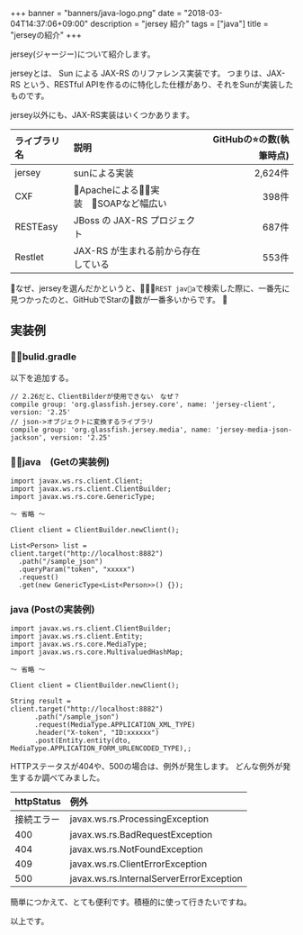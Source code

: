 +++
banner = "banners/java-logo.png"
date = "2018-03-04T14:37:06+09:00"
description = "jersey 紹介"
tags = ["java"]
title = "jerseyの紹介"
+++

jersey(ジャージー)について紹介します。

jerseyとは、 Sun による JAX-RS のリファレンス実装です。
つまりは、JAX-RS という、RESTful APIを作るのに特化した仕様があり、それをSunが実装したものです。

jersey以外にも、JAX-RS実装はいくつかあります。

<!--more-->

| ライブラリ名 | 説明　      | GitHubの⭐の数(執筆時点) |
|:----------|:---------| -------------------------------: |
| jersey     | sunによる実装 |  2,624件 |
| CXF        | Apacheによる実装　SOAPなど幅広い | 398件 |
| RESTEasy |JBoss の JAX-RS プロジェクト | 687件 |
| Restlet  | JAX-RS が生まれる前から存在している | 553件 |

なぜ、jerseyを選んだかというと、`REST java`で検索した際に、一番先に見つかったのと、GitHubでStarの数が一番多いからです。

## 実装例

### bulid.gradle　

以下を追加する。

```
// 2.26だと、ClientBilderが使用できない　なぜ？
compile group: 'org.glassfish.jersey.core', name: 'jersey-client', version: '2.25'
// json->オブジェクトに変換するライブラリ
compile group: 'org.glassfish.jersey.media', name: 'jersey-media-json-jackson', version: '2.25' 

```

### java　(Getの実装例)

```
import javax.ws.rs.client.Client;
import javax.ws.rs.client.ClientBuilder;
import javax.ws.rs.core.GenericType;

〜 省略 〜

Client client = ClientBuilder.newClient();

List<Person> list = 
client.target("http://localhost:8882")
  .path("/sample_json")
  .queryParam("token", "xxxxx")
  .request()
  .get(new GenericType<List<Person>>() {});
```

### java (Postの実装例)

```
import javax.ws.rs.client.ClientBuilder;
import javax.ws.rs.client.Entity;
import javax.ws.rs.core.MediaType;
import javax.ws.rs.core.MultivaluedHashMap;

〜 省略 〜

Client client = ClientBuilder.newClient();

String result =
client.target("http://localhost:8882")
      .path("/sample_json")
      .request(MediaType.APPLICATION_XML_TYPE)
      .header("X-token", "ID:xxxxxx")
      .post(Entity.entity(dto, MediaType.APPLICATION_FORM_URLENCODED_TYPE),;
```

HTTPステータスが404や、500の場合は、例外が発生します。
どんな例外が発生するか調べてみました。

| httpStatus | 例外                                    |
|:----------|:--------------------------------------- |
| 接続エラー | javax.ws.rs.ProcessingException          |
| 400      | javax.ws.rs.BadRequestException          |
| 404      | javax.ws.rs.NotFoundException            |
| 409      | javax.ws.rs.ClientErrorException         |
| 500      | javax.ws.rs.InternalServerErrorException |

簡単につかえて、とても便利です。積極的に使って行きたいですね。

以上です。